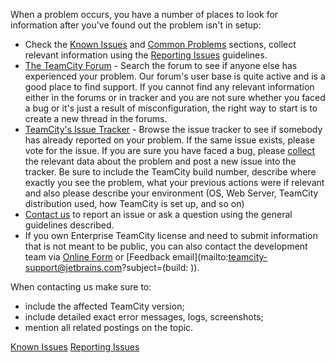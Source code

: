 [//]: # (title: Troubleshooting)
[//]: # (auxiliary-id: Troubleshooting)
When a problem occurs, you have a number of places to look for information after you've found out the problem isn't in setup:
* Check the [Known Issues](known-issues.md) and [Common Problems](common-problems.md) sections, collect relevant information using the [Reporting Issues](reporting-issues.md) guidelines.
* [The TeamCity Forum](http://jb.gg/teamcity-forum) \- Search the forum to see if anyone else has experienced your problem. Our forum's user base is quite active and is a good place to find support. If you cannot find any relevant information either in the forums or in tracker and you are not sure whether you faced a bug or it's just a result of misconfiguration, the right way to start is to create a new thread in the forums.
* [TeamCity's Issue Tracker](https://youtrack.jetbrains.com/issues/TW) \- Browse the issue tracker to see if somebody has already reported on your problem. If the same issue exists, please vote for the issue. If you are sure you have faced a bug, please [collect](reporting-issues.md) the relevant data about the problem and post a new issue into the tracker. Be sure to include the TeamCity build number, describe where exactly you see the problem, what your previous actions were if relevant and also please describe your environment (OS, Web Server, TeamCity distribution used, how TeamCity is set up, and so on)
* [Contact us](https://confluence.jetbrains.com/display/TW/Feedback) to report an issue or ask a question using the general guidelines described.
* If you own Enterprise TeamCity license and need to submit information that is not meant to be public, you can also contact the development team via [Online Form](https://teamcity-support.jetbrains.com/hc/en-us/requests/new?ticket_form_id=66621) or [Feedback email](mailto:teamcity-support@jetbrains.com?subject=(build: )).
<tip>

When contacting us make sure to:
* include the affected TeamCity version;
* include detailed exact error messages, logs, screenshots;
* mention all related postings on the topic.
</tip>

<seealso>
        <category ref="troubleshooting">
            <a href="known-issues.md">Known Issues</a>
            <a href="reporting-issues.md">Reporting Issues</a>
        </category>
</seealso>